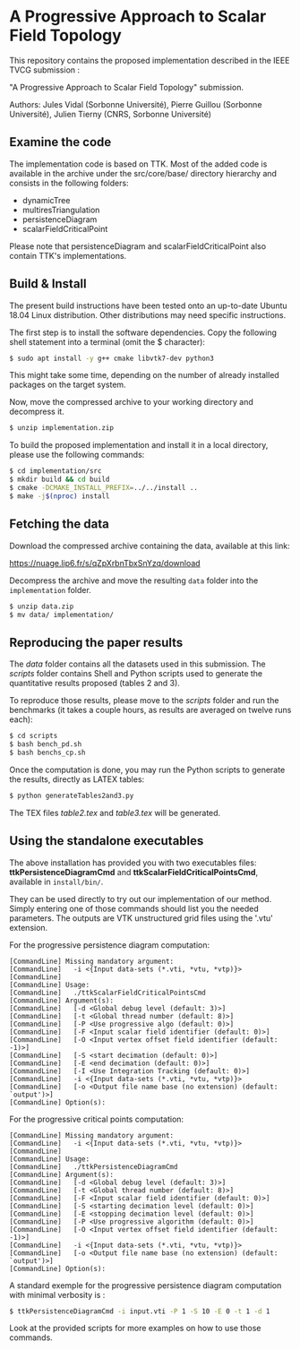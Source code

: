 A Progressive Approach to Scalar Field Topology
===============================================

This repository contains the proposed implementation described in the IEEE
TVCG submission :

"A Progressive Approach to Scalar Field Topology" submission.

Authors: Jules Vidal (Sorbonne Université), Pierre Guillou (Sorbonne
Université), Julien Tierny (CNRS, Sorbonne Université)

## Examine the code

The implementation code is based on TTK. Most of the added code is
available in the archive under the src/core/base/ directory hierarchy
and consists in the following folders:
* dynamicTree
* multiresTriangulation
* persistenceDiagram
* scalarFieldCriticalPoint

Please note that persistenceDiagram and scalarFieldCriticalPoint also
contain TTK's implementations.

## Build & Install

The present build instructions have been tested onto an up-to-date
Ubuntu 18.04 Linux distribution. Other distributions may need specific
instructions.

The first step is to install the software dependencies. Copy the
following shell statement into a terminal (omit the $ character):

```bash
$ sudo apt install -y g++ cmake libvtk7-dev python3
```

This might take some time, depending on the number of already
installed packages on the target system.

Now, move the compressed archive to your working directory and
decompress it.

```bash
$ unzip implementation.zip
```

To build the proposed implementation and install it in a local
directory, please use the following commands:

```bash
$ cd implementation/src
$ mkdir build && cd build
$ cmake -DCMAKE_INSTALL_PREFIX=../../install ..
$ make -j$(nproc) install
```

## Fetching the data

Download the compressed archive containing the data, available at this link:

https://nuage.lip6.fr/s/qZpXrbnTbxSnYzq/download

Decompress the archive and move the resulting `data` folder into the
`implementation` folder.

```bash
$ unzip data.zip
$ mv data/ implementation/
```




## Reproducing the paper results

The *data* folder contains all the datasets used in this submission.
The *scripts* folder contains Shell and Python scripts used to generate the quantitative
results proposed (tables 2 and 3).

To reproduce those results, please move to the *scripts* folder and run the
benchmarks (it takes a couple hours, as results are averaged on twelve runs
each): 

```bash
$ cd scripts
$ bash bench_pd.sh
$ bash benchs_cp.sh
```

Once the computation is done, you may run the Python scripts to generate the results, directly as LATEX tables:

```bash
$ python generateTables2and3.py
```

The TEX files *table2.tex* and *table3.tex* will be generated.

## Using the standalone executables

The above installation has provided you with two executables files:
**ttkPersistenceDiagramCmd** and **ttkScalarFieldCriticalPointsCmd**,
available in `install/bin/`.

They can be used directly to try out our implementation of our
method. Simply entering one of those commands should list you the
needed parameters. The outputs are VTK unstructured grid files using
the '.vtu' extension.

For the progressive persistence diagram computation:

```
[CommandLine] Missing mandatory argument:
[CommandLine]   -i <{Input data-sets (*.vti, *vtu, *vtp)}>
[CommandLine]
[CommandLine] Usage:
[CommandLine]   ./ttkScalarFieldCriticalPointsCmd
[CommandLine] Argument(s):
[CommandLine]   [-d <Global debug level (default: 3)>]
[CommandLine]   [-t <Global thread number (default: 8)>]
[CommandLine]   [-P <Use progressive algo (default: 0)>]
[CommandLine]   [-F <Input scalar field identifier (default: 0)>]
[CommandLine]   [-O <Input vertex offset field identifier (default: -1)>]
[CommandLine]   [-S <start decimation (default: 0)>]
[CommandLine]   [-E <end decimation (default: 0)>]
[CommandLine]   [-I <Use Integration Tracking (default: 0)>]
[CommandLine]   -i <{Input data-sets (*.vti, *vtu, *vtp)}>
[CommandLine]   [-o <Output file name base (no extension) (default: `output')>]
[CommandLine] Option(s):
```

For the progressive critical points computation:

```
[CommandLine] Missing mandatory argument:
[CommandLine]   -i <{Input data-sets (*.vti, *vtu, *vtp)}>
[CommandLine]
[CommandLine] Usage:
[CommandLine]   ./ttkPersistenceDiagramCmd
[CommandLine] Argument(s):
[CommandLine]   [-d <Global debug level (default: 3)>]
[CommandLine]   [-t <Global thread number (default: 8)>]
[CommandLine]   [-F <Input scalar field identifier (default: 0)>]
[CommandLine]   [-S <starting decimation level (default: 0)>]
[CommandLine]   [-E <stopping decimation level (default: 0)>]
[CommandLine]   [-P <Use progressive algorithm (default: 0)>]
[CommandLine]   [-O <Input vertex offset field identifier (default: -1)>]
[CommandLine]   -i <{Input data-sets (*.vti, *vtu, *vtp)}>
[CommandLine]   [-o <Output file name base (no extension) (default: `output')>]
[CommandLine] Option(s):
```

A standard exemple for the progressive persistence diagram computation
with minimal verbosity is :

```bash
$ ttkPersistenceDiagramCmd -i input.vti -P 1 -S 10 -E 0 -t 1 -d 1
```

Look at the provided scripts for more examples on how to use those
commands.
